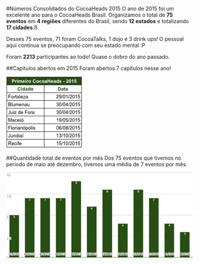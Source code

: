 #Números Consolidados do CocoaHeads 2015
O ano de 2015 foi um excelente ano para o CocoaHeads Brasil. Organizamos o total de **75 eventos** em **4 regiões** diferentes do Brasil, sendo **12 estados** e totalizando **17 cidades**.ß

Desses 75 eventos, 71 foram CocoaTalks, 1 dojo e 3 drink ups! O pessoal aqui continua se preocupando com seu estado mental :P

Foram **2213** participantes ao todo! Quase o dobro do ano passado.

##Capítulos abertos em 2015
Foram abertos 7 capítulos nesse ano!

![](/_img/2015/abertura-capitulos-2015.png)

##Quantidade total de eventos por mês
Dos 75 eventos que tivemos no período de maio até dezembro, tivemos uma média de 7 eventos por mês.

![](/_img/2015/qtde-evento-mes.png)